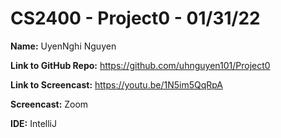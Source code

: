 # CS2400 - Project0 - 01/31/22

**Name:** UyenNghi Nguyen

**Link to GitHub Repo:** https://github.com/uhnguyen101/Project0

**Link to Screencast:** https://youtu.be/1N5im5QqRpA

**Screencast:** Zoom 

**IDE:** IntelliJ

